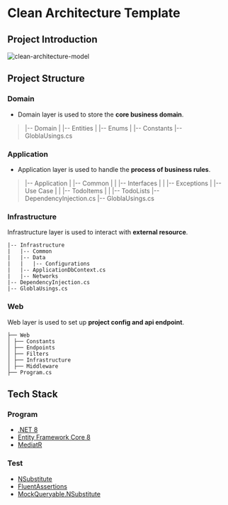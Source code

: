 # Clean Architecture Template

## Project Introduction

![clean-architecture-model](https://fruitbox.blob.core.windows.net/project/readme/clean-architecture-model.webp)

## Project Structure

### Domain

* Domain layer is used to store the **core business domain**.

>|-- Domain
>|   |-- Entities
>|   |-- Enums
>|   |-- Constants
>|-- GloblaUsings.cs

### Application

* Application layer is used to handle the **process of business rules**.

>|-- Application
>|   |-- Common
>|   |   |-- Interfaces
>|   |   |-- Exceptions
>|   |-- Use Case
>|   |   |-- TodoItems
>|   |   |-- TodoLists
>|-- DependencyInjection.cs
>|-- GloblaUsings.cs

### Infrastructure

Infrastructure layer is used to interact with **external resource**.

    |-- Infrastructure
    |   |-- Common
    |   |-- Data
    |   |   |-- Configurations
    |   |-- ApplicationDbContext.cs
    |   |-- Networks
    |-- DependencyInjection.cs
    |-- GloblaUsings.cs

### Web

Web layer is used to set up **project config and api endpoint**.

    ├── Web
    │ ├── Constants
    │ ├── Endpoints
    │ ├── Filters
    │ ├── Infrastructure
    │ ├── Middleware
    ├── Program.cs

## Tech Stack

### Program

* [.NET 8](https://learn.microsoft.com/en-us/dotnet/core/whats-new/dotnet-8)
* [Entity Framework Core 8](https://learn.microsoft.com/en-us/ef/core/what-is-new/ef-core-8.0/whatsnew)
* [MediatR](https://github.com/jbogard/MediatR)

### Test

* [NSubstitute](https://nsubstitute.github.io/)
* [FluentAssertions](https://fluentassertions.com/introduction)
* [MockQueryable.NSubstitute](https://github.com/romantitov/MockQueryable)
